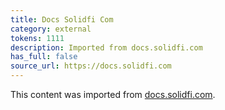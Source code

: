 ```yaml
---
title: Docs Solidfi Com
category: external
tokens: 1111
description: Imported from docs.solidfi.com
has_full: false
source_url: https://docs.solidfi.com
---
```


This content was imported from [docs.solidfi.com](https://docs.solidfi.com).
